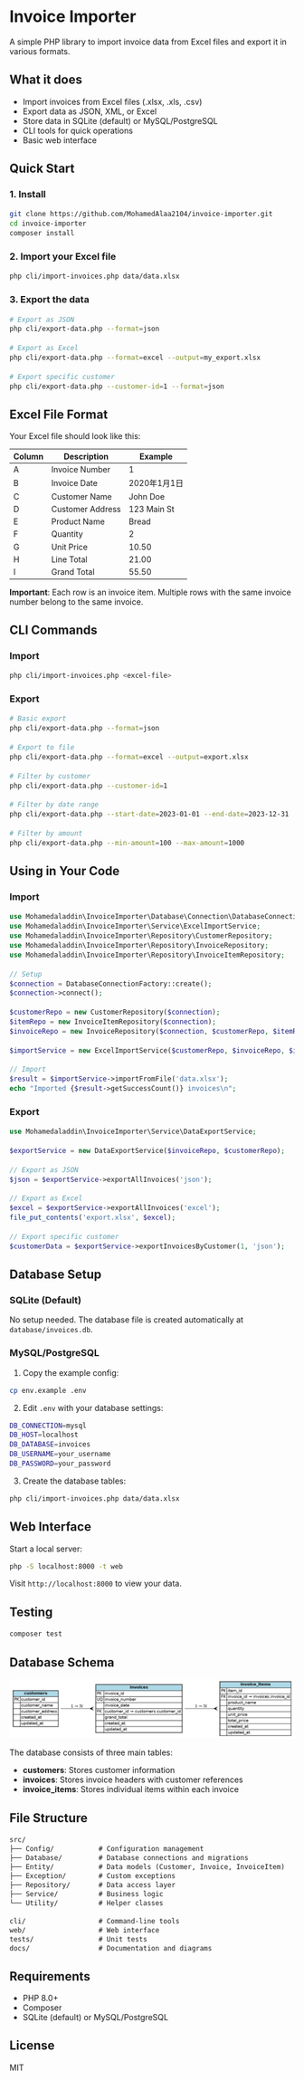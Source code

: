 # Invoice Importer

A simple PHP library to import invoice data from Excel files and export it in various formats.

## What it does

- Import invoices from Excel files (.xlsx, .xls, .csv)
- Export data as JSON, XML, or Excel
- Store data in SQLite (default) or MySQL/PostgreSQL
- CLI tools for quick operations
- Basic web interface

## Quick Start

### 1. Install

```bash
git clone https://github.com/MohamedAlaa2104/invoice-importer.git
cd invoice-importer
composer install
```

### 2. Import your Excel file

```bash
php cli/import-invoices.php data/data.xlsx
```

### 3. Export the data

```bash
# Export as JSON
php cli/export-data.php --format=json

# Export as Excel
php cli/export-data.php --format=excel --output=my_export.xlsx

# Export specific customer
php cli/export-data.php --customer-id=1 --format=json
```

## Excel File Format

Your Excel file should look like this:

| Column | Description | Example |
|--------|-------------|---------|
| A | Invoice Number | 1 |
| B | Invoice Date | 2020年1月1日 |
| C | Customer Name | John Doe |
| D | Customer Address | 123 Main St |
| E | Product Name | Bread |
| F | Quantity | 2 |
| G | Unit Price | 10.50 |
| H | Line Total | 21.00 |
| I | Grand Total | 55.50 |

**Important**: Each row is an invoice item. Multiple rows with the same invoice number belong to the same invoice.

## CLI Commands

### Import

```bash
php cli/import-invoices.php <excel-file>
```

### Export

```bash
# Basic export
php cli/export-data.php --format=json

# Export to file
php cli/export-data.php --format=excel --output=export.xlsx

# Filter by customer
php cli/export-data.php --customer-id=1

# Filter by date range
php cli/export-data.php --start-date=2023-01-01 --end-date=2023-12-31

# Filter by amount
php cli/export-data.php --min-amount=100 --max-amount=1000
```

## Using in Your Code

### Import

```php
use Mohamedaladdin\InvoiceImporter\Database\Connection\DatabaseConnectionFactory;
use Mohamedaladdin\InvoiceImporter\Service\ExcelImportService;
use Mohamedaladdin\InvoiceImporter\Repository\CustomerRepository;
use Mohamedaladdin\InvoiceImporter\Repository\InvoiceRepository;
use Mohamedaladdin\InvoiceImporter\Repository\InvoiceItemRepository;

// Setup
$connection = DatabaseConnectionFactory::create();
$connection->connect();

$customerRepo = new CustomerRepository($connection);
$itemRepo = new InvoiceItemRepository($connection);
$invoiceRepo = new InvoiceRepository($connection, $customerRepo, $itemRepo);

$importService = new ExcelImportService($customerRepo, $invoiceRepo, $itemRepo);

// Import
$result = $importService->importFromFile('data.xlsx');
echo "Imported {$result->getSuccessCount()} invoices\n";
```

### Export

```php
use Mohamedaladdin\InvoiceImporter\Service\DataExportService;

$exportService = new DataExportService($invoiceRepo, $customerRepo);

// Export as JSON
$json = $exportService->exportAllInvoices('json');

// Export as Excel
$excel = $exportService->exportAllInvoices('excel');
file_put_contents('export.xlsx', $excel);

// Export specific customer
$customerData = $exportService->exportInvoicesByCustomer(1, 'json');
```

## Database Setup

### SQLite (Default)

No setup needed. The database file is created automatically at `database/invoices.db`.

### MySQL/PostgreSQL

1. Copy the example config:
```bash
cp env.example .env
```

2. Edit `.env` with your database settings:
```bash
DB_CONNECTION=mysql
DB_HOST=localhost
DB_DATABASE=invoices
DB_USERNAME=your_username
DB_PASSWORD=your_password
```

3. Create the database tables:
```bash
php cli/import-invoices.php data/data.xlsx
```

## Web Interface

Start a local server:
```bash
php -S localhost:8000 -t web
```

Visit `http://localhost:8000` to view your data.

## Testing

```bash
composer test
```

## Database Schema

![Database Schema](docs/schema_erd.png)

The database consists of three main tables:
- **customers**: Stores customer information
- **invoices**: Stores invoice headers with customer references
- **invoice_items**: Stores individual items within each invoice

## File Structure

```
src/
├── Config/           # Configuration management
├── Database/         # Database connections and migrations
├── Entity/           # Data models (Customer, Invoice, InvoiceItem)
├── Exception/        # Custom exceptions
├── Repository/       # Data access layer
├── Service/          # Business logic
└── Utility/          # Helper classes

cli/                  # Command-line tools
web/                  # Web interface
tests/                # Unit tests
docs/                 # Documentation and diagrams
```

## Requirements

- PHP 8.0+
- Composer
- SQLite (default) or MySQL/PostgreSQL

## License

MIT